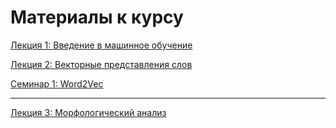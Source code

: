 # Материалы к курсу

[Лекция 1: Введение в машинное обучение](https://github.com/BruchesLena/NLP/blob/master/Linguistics/Course_2020/Lecture_1.pdf)

[Лекция 2: Векторные представления слов](https://github.com/BruchesLena/NLP/blob/master/Linguistics/Course_2020/Lecture_2.pdf)

[Семинар 1: Word2Vec](https://github.com/BruchesLena/NLP/blob/master/Linguistics/Course_2020/Seminar_Word2vec.ipynb.zip)

---

[Лекция 3: Морфологический анализ](https://github.com/BruchesLena/NLP/blob/master/Linguistics/Course_2020/Lecture_3.pdf)

